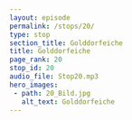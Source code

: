 ```yaml
---
layout: episode
permalink: /stops/20/
type: stop
section_title: Golddorfeiche
title: Golddorfeiche
page_rank: 20
stop_id: 20
audio_file: Stop20.mp3
hero_images:
 - path: 20_Bild.jpg
   alt_text: Golddorfeiche
---
```

